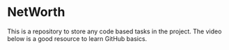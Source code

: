 # NetWorth
This is a repository to store any code based tasks in the project. The video below is a good resource to
learn GitHub basics.



